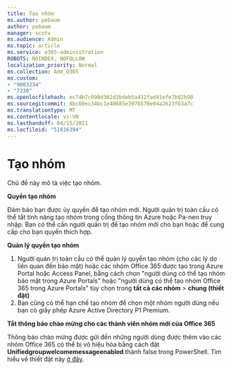 ```yaml
---
title: Tạo nhóm
ms.author: pebaum
author: pebaum
manager: scotv
ms.audience: Admin
ms.topic: article
ms.service: o365-administration
ROBOTS: NOINDEX, NOFOLLOW
localization_priority: Normal
ms.collection: Adm_O365
ms.custom:
- "9003234"
- "7230"
ms.openlocfilehash: ec74b7c098d302d3bdeb5a412fad41efe7b82b98
ms.sourcegitcommit: 8bc60ec34bc1e40685e3976576e04a2623f63a7c
ms.translationtype: MT
ms.contentlocale: vi-VN
ms.lasthandoff: 04/15/2021
ms.locfileid: "51816394"
---
```

# <a name="create-a-group"></a>Tạo nhóm

Chủ đề này mô tả việc tạo nhóm.

**Quyền tạo nhóm**

Đảm bảo bạn được ủy quyền để tạo nhóm mới. Người quản trị toàn cầu có thể tắt tính năng tạo nhóm trong cổng thông tin Azure hoặc Pa-nen truy nhập. Bạn có thể cần người quản trị để tạo nhóm mới cho bạn hoặc để cung cấp cho bạn quyền thích hợp.

**Quản lý quyền tạo nhóm**

1. Người quản trị toàn cầu có thể quản lý quyền tạo nhóm (cho các lý do liên quan đến bảo mật) hoặc các nhóm Office 365 được tạo trong Azure Portal hoặc Access Panel, bằng cách chọn "người dùng có thể tạo nhóm bảo mật trong Azure Portals" hoặc "người dùng có thể tạo nhóm Office 365 trong Azure Portals" tùy chọn trong **tất cả các nhóm**  >  **chung (thiết đặt)**
2. Bạn cũng có thể hạn chế tạo nhóm để chọn một nhóm người dùng nếu bạn có giấy phép Azure Active Directory P1 Premium.

**Tắt thông báo chào mừng cho các thành viên nhóm mới của Office 365**

Thông báo chào mừng được gửi đến những người dùng được thêm vào các nhóm Office 365 có thể bị vô hiệu hóa bằng cách đặt **Unifiedgroupwelcomemessageenabled** thành false trong PowerShell. Tìm hiểu về thiết đặt này [ở đây](https://docs.microsoft.com/powershell/module/exchange/set-unifiedgroup?view=exchange-ps&preserve-view=true).

